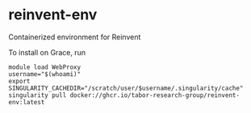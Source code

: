 # reinvent-env

Containerized environment for Reinvent

To install on Grace, run

```commandline
module load WebProxy
username="$(whoami)"
export SINGULARITY_CACHEDIR="/scratch/user/$username/.singularity/cache"
singularity pull docker://ghcr.io/tabor-research-group/reinvent-env:latest
```